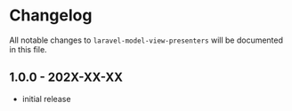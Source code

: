 # Changelog

All notable changes to `laravel-model-view-presenters` will be documented in this file.

## 1.0.0 - 202X-XX-XX

- initial release
